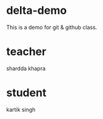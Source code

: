 # delta-demo
This is a demo for git &amp; github class.
# teacher
shardda khapra
# student 
kartik singh
